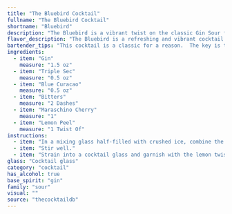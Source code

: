 ```yaml
---
title: "The Bluebird Cocktail"
fullname: "The Bluebird Cocktail"
shortname: "Bluebird"
description: "The Bluebird is a vibrant twist on the classic Gin Sour family. While its precise origins are unclear, it likely emerged in the mid-20th century, drawing inspiration from the popularity of blue curaçao and other vibrant liqueurs. Its combination of citrus, gin, and bitters creates a refreshingly tart and slightly bitter cocktail, ideal for a summer afternoon. "
flavor_description: "The Bluebird is a refreshing and vibrant cocktail.  Gin's juniper notes intertwine with the citrusy sweetness of Triple Sec and Blue Curacao.  A whisper of bitters adds complexity, while the maraschino cherry and lemon peel provide a touch of sweetness and citrus zest.  The overall taste is bright, balanced, and slightly tart. "
bartender_tips: "This cocktail is a classic for a reason.  The key is to balance the sweetness from the Triple Sec and Blue Curacao with the dry gin and a dash of bitters. Don't over-muddle the cherry; a gentle press releases flavor without making the drink cloudy.  A long, thin peel of lemon adds a citrusy aroma without overwhelming the taste.  Enjoy! "
ingredients:
  - item: "Gin"
    measure: "1.5 oz"
  - item: "Triple Sec"
    measure: "0.5 oz"
  - item: "Blue Curacao"
    measure: "0.5 oz"
  - item: "Bitters"
    measure: "2 Dashes"
  - item: "Maraschino Cherry"
    measure: "1"
  - item: "Lemon Peel"
    measure: "1 Twist Of"
instructions:
  - item: "In a mixing glass half-filled with crushed ice, combine the gin, triple sec, Curacao, and bitters."
  - item: "Stir well."
  - item: "Strain into a cocktail glass and garnish with the lemon twist and the cherry."
glass: "Cocktail glass"
category: "cocktail"
has_alcohol: true
base_spirit: "gin"
family: "sour"
visual: ""
source: "thecocktaildb"
---
```


